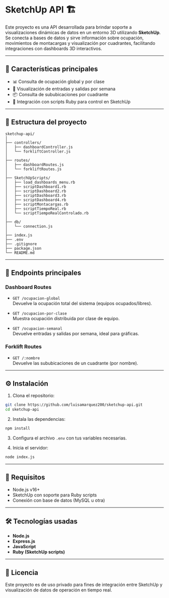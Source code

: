 # SketchUp API 🏗️

Este proyecto es una API desarrollada para brindar soporte a visualizaciones dinámicas de datos en un entorno 3D utilizando **SketchUp**. Se conecta a bases de datos y sirve información sobre ocupación, movimientos de montacargas y visualización por cuadrantes, facilitando integraciones con dashboards 3D interactivos.

---

## 🚀 Características principales

- 📊 Consulta de ocupación global y por clase
- 📆 Visualización de entradas y salidas por semana
- 📦 Consulta de sububicaciones por cuadrante
- 🔧 Integración con scripts Ruby para control en SketchUp

---

## 📁 Estructura del proyecto

```
sketchup-api/
│
├── controllers/
│   ├── dashboardController.js
│   └── forkliftController.js
│
├── routes/
│   ├── dashboardRoutes.js
│   └── forkliftRoutes.js
│
├── SketchUpScripts/
│   ├── load_dashboards_menu.rb
│   ├── scriptDashboard1.rb
│   ├── scriptDashboard2.rb
│   ├── scriptDashboard3.rb
│   ├── scriptDashboard4.rb
│   ├── scriptMontacargas.rb
│   ├── scriptTiempoReal.rb
│   └── scriptTiempoRealControlado.rb
│
├── db/
│   └── connection.js
│
├── index.js
├── .env
├── .gitignore
├── package.json
└── README.md
```

---

## 📌 Endpoints principales

### Dashboard Routes

- `GET /ocupacion-global`  
  Devuelve la ocupación total del sistema (equipos ocupados/libres).

- `GET /ocupacion-por-clase`  
  Muestra ocupación distribuida por clase de equipo.

- `GET /ocupacion-semanal`  
  Devuelve entradas y salidas por semana, ideal para gráficas.

### Forklift Routes

- `GET /:nombre`  
  Devuelve las sububicaciones de un cuadrante (por nombre).

---

## ⚙️ Instalación

1. Clona el repositorio:

```bash
git clone https://github.com/luisamarquez200/sketchup-api.git
cd sketchup-api
```

2. Instala las dependencias:

```bash
npm install
```

3. Configura el archivo `.env` con tus variables necesarias.

4. Inicia el servidor:

```bash
node index.js
```

---

## 🧪 Requisitos

- Node.js v16+
- SketchUp con soporte para Ruby scripts
- Conexión con base de datos (MySQL u otra)

---

## 🛠 Tecnologías usadas

- **Node.js**
- **Express.js**
- **JavaScript**
- **Ruby (SketchUp scripts)**


---

## 📄 Licencia

Este proyecto es de uso privado para fines de integración entre SketchUp y visualización de datos de operación en tiempo real.
